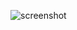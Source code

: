 ![screenshot](https://media.discordapp.net/attachments/811387661742899260/937741551117938758/unknown.png)
